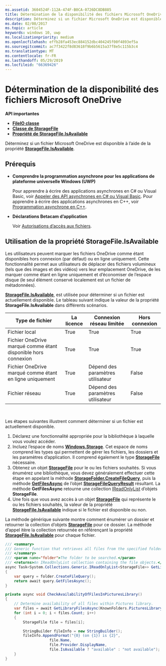 ```yaml
---
ms.assetid: 3604524F-112A-474F-B0CA-0726DC8DB885
title: Détermination de la disponibilité des fichiers Microsoft OneDrive
description: Déterminez si un fichier Microsoft OneDrive est disponible à l’aide de la propriété StorageFile.IsAvailable.
ms.date: 02/08/2017
ms.topic: article
keywords: windows 10, uwp
ms.localizationpriority: medium
ms.openlocfilehash: effb28fa453ec884152dbc404245f00f4893ef5a
ms.sourcegitcommit: ac7f3422f8d83618f9b6b5615a37f8e5c115b3c4
ms.translationtype: MT
ms.contentlocale: fr-FR
ms.lasthandoff: 05/29/2019
ms.locfileid: "66369426"
---
```

# <a name="determining-availability-of-microsoft-onedrive-files"></a>Détermination de la disponibilité des fichiers Microsoft OneDrive


**API importantes**

-   [**FileIO classe**](https://docs.microsoft.com/uwp/api/Windows.Storage.FileIO)
-   [**Classe de StorageFile**](https://docs.microsoft.com/uwp/api/Windows.Storage.StorageFile)
-   [**Propriété de StorageFile.IsAvailable**](https://docs.microsoft.com/uwp/api/windows.storage.storagefile.isavailable)

Déterminez si un fichier Microsoft OneDrive est disponible à l’aide de la propriété [**StorageFile.IsAvailable**](https://docs.microsoft.com/uwp/api/windows.storage.storagefile.isavailable).

## <a name="prerequisites"></a>Prérequis

-   **Comprendre la programmation asynchrone pour les applications de plateforme universelle Windows (UWP)**

    Pour apprendre à écrire des applications asynchrones en C# ou Visual Basic, voir [Appeler des API asynchrones en C# ou Visual Basic](https://docs.microsoft.com/windows/uwp/threading-async/call-asynchronous-apis-in-csharp-or-visual-basic). Pour apprendre à écrire des applications asynchrones en C++, voir [Programmation asynchrone en C++](https://docs.microsoft.com/windows/uwp/threading-async/asynchronous-programming-in-cpp-universal-windows-platform-apps).

-   **Déclarations Betacam d’application**

    Voir [Autorisations d’accès aux fichiers](file-access-permissions.md).

## <a name="using-the-storagefileisavailable-property"></a>Utilisation de la propriété StorageFile.IsAvailable

Les utilisateurs peuvent marquer les fichiers OneDrive comme étant disponibles hors connexion (par défaut) ou en ligne uniquement. Cette fonctionnalité permet aux utilisateurs de déplacer des fichiers volumineux (tels que des images et des vidéos) vers leur emplacement OneDrive, de les marquer comme étant en ligne uniquement et d’économiser de l’espace disque (le seul élément conservé localement est un fichier de métadonnées).

[**StorageFile.IsAvailable**](https://docs.microsoft.com/uwp/api/windows.storage.storagefile.isavailable), est utilisée pour déterminer si un fichier est actuellement disponible. Le tableau suivant indique la valeur de la propriété **StorageFile.IsAvailable** dans différents scénarios.

| Type de fichier                              | La licence | Connexion réseau limitée        | Hors connexion |
|-------------------------------------------|--------|------------------------|---------|
| Fichier local                                | True   | True                   | True    |
| Fichier OneDrive marqué comme étant disponible hors connexion | True   | True                   | True    |
| Fichier OneDrive marqué comme étant en ligne uniquement       | True   | Dépend des paramètres utilisateur | False   |
| Fichier réseau                              | True   | Dépend des paramètres utilisateur | False   |

 

Les étapes suivantes illustrent comment déterminer si un fichier est actuellement disponible.

1.  Déclarez une fonctionnalité appropriée pour la bibliothèque à laquelle vous voulez accéder.
2.  Incluez l’espace de noms [**Windows.Storage**](https://docs.microsoft.com/uwp/api/Windows.Storage). Cet espace de noms comprend les types qui permettent de gérer les fichiers, les dossiers et les paramètres d’application. Il comprend également le type [**StorageFile**](https://docs.microsoft.com/uwp/api/Windows.Storage.StorageFile) nécessaire.
3.  Obtenez un objet [**StorageFile**](https://docs.microsoft.com/uwp/api/Windows.Storage.StorageFile) pour le ou les fichiers souhaités. Si vous énumérez une bibliothèque, vous devez généralement effectuer cette étape en appelant la méthode [**StorageFolder.CreateFileQuery**](https://docs.microsoft.com/uwp/api/windows.storage.storagefolder.createfilequery), puis la méthode [**GetFilesAsync**](https://docs.microsoft.com/uwp/api/windows.storage.storagefolder.getfilesasync) de l’objet [**StorageFileQueryResult**](https://docs.microsoft.com/uwp/api/Windows.Storage.Search.StorageFileQueryResult) résultant. La méthode **GetFilesAsync** retourne une collection [IReadOnlyList](https://go.microsoft.com/fwlink/p/?LinkId=324970) d’objets **StorageFile**.
4.  Une fois que vous avez accès à un objet [**StorageFile**](https://docs.microsoft.com/uwp/api/Windows.Storage.StorageFile) qui représente le ou les fichiers souhaités, la valeur de la propriété [**StorageFile.IsAvailable**](https://docs.microsoft.com/uwp/api/windows.storage.storagefile.isavailable) indique si le fichier est disponible ou non.

La méthode générique suivante montre comment énumérer un dossier et retourner la collection d’objets [**StorageFile**](https://docs.microsoft.com/uwp/api/Windows.Storage.StorageFile) pour ce dossier. La méthode d’appel itère la collection retournée en référençant la propriété [**StorageFile.IsAvailable**](https://docs.microsoft.com/uwp/api/windows.storage.storagefile.isavailable) pour chaque fichier.

```cs
/// <summary>
/// Generic function that retrieves all files from the specified folder.
/// </summary>
/// <param name="folder">The folder to be searched.</param>
/// <returns>An IReadOnlyList collection containing the file objects.</returns>
async Task<System.Collections.Generic.IReadOnlyList<StorageFile>> GetLibraryFilesAsync(StorageFolder folder)
{
    var query = folder.CreateFileQuery();
    return await query.GetFilesAsync();
}

private async void CheckAvailabilityOfFilesInPicturesLibrary()
{
    // Determine availability of all files within Pictures library.
    var files = await GetLibraryFilesAsync(KnownFolders.PicturesLibrary);
    for (int i = 0; i < files.Count; i++)
    {
        StorageFile file = files[i];

        StringBuilder fileInfo = new StringBuilder();
        fileInfo.AppendFormat("{0} (on {1}) is {2}",
                    file.Name,
                    file.Provider.DisplayName,
                    file.IsAvailable ? "available" : "not available");
    }
}
```
